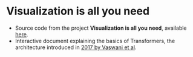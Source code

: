 # Visualization is all you need

* Source code from the project **Visualization is all you need**, available [here](https://www.cs.upc.edu/~ppau/XAI/XAI_transformer/).
* Interactive document explaining the basics of Transformers, the architecture introduced in [2017 by Vaswani et al](https://arxiv.org/abs/1706.03762).
